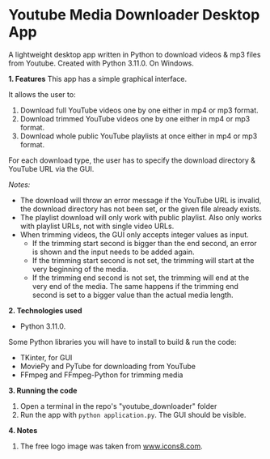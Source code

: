 # Youtube Media Downloader Desktop App
A lightweight desktop app written in Python to download videos & mp3 files from Youtube.
Created with Python 3.11.0. On Windows.


**1. Features**
This app has a simple graphical interface.  

It allows the user to:
1. Download full YouTube videos one by one either in mp4 or mp3 format.
1. Download trimmed YouTube videos one by one either in mp4 or mp3 format.
1. Download whole public YouTube playlists at once either in mp4 or mp3 format.

For each download type, the user has to specify the download directory & YouTube URL via the GUI.

*Notes:*
* The download will throw an error message if the YouTube URL is invalid, the download directory has not been set, or the given file already exists.
* The playlist download will only work with public playlist. Also only works with playlist URLs, not with single video URLs.
* When trimming videos, the GUI only accepts integer values as input.  
  - If the trimming start second is bigger than the end second, an error is shown and the input needs to be added again.
  - If the trimming start second is not set, the trimming will start at the very beginning of the media.
  - If the trimming end second is not set, the trimming will end at the very end of the media. The same happens if the trimming end second is set to a bigger value than the actual media length.


**2. Technologies used**
* Python 3.11.0.

Some Python libraries you will have to install to build & run the code:
* TKinter, for GUI
* MoviePy and PyTube for downloading from YouTube
* FFmpeg and FFmpeg-Python for trimming media


**3. Running the code**
1. Open a terminal in the repo's "youtube_downloader" folder
1. Run the app with ```python application.py```. The GUI should be visible.

**4. Notes**
1. The free logo image was taken from www.icons8.com.